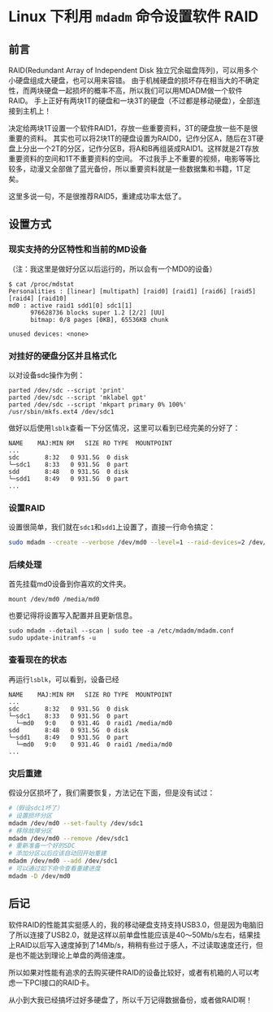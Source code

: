 # Linux 下利用 `mdadm` 命令设置软件 RAID

## 前言

RAID(Redundant Array of Independent Disk 独立冗余磁盘阵列)，可以用多个小硬盘组成大硬盘，也可以用来容错。
由于机械硬盘的损坏存在相当大的不确定性，而两块硬盘一起损坏的概率不高，所以我们可以用MDADM做一个软件RAID。
手上正好有两块1T的硬盘和一块3T的硬盘（不过都是移动硬盘），全部连接到主机上！

决定给两块1T设置一个软件RAID1，存放一些重要资料，3T的硬盘放一些不是很重要的资料。
其实也可以将2块1T的硬盘设置为RAID0，记作分区A，随后在3T硬盘上分出一个2T的分区，记作分区B，将A和B再组装成RAID1。这样就是2T存放重要资料的空间和1T不重要资料的空间。
不过我手上不重要的视频，电影等等比较多，动漫又全部做了蓝光备份，所以重要资料就是一些数据集和书籍，1T足矣。

这里多说一句，不是很推荐RAID5，重建成功率太低了。

## 设置方式

### 现实支持的分区特性和当前的MD设备

（注：我这里是做好分区以后运行的，所以会有一个MD0的设备）

```
$ cat /proc/mdstat
Personalities : [linear] [multipath] [raid0] [raid1] [raid6] [raid5] [raid4] [raid10]
md0 : active raid1 sdd1[0] sdc1[1]
      976628736 blocks super 1.2 [2/2] [UU]
      bitmap: 0/8 pages [0KB], 65536KB chunk

unused devices: <none>
```

### 对挂好的硬盘分区并且格式化

以对设备sdc操作为例：

```
parted /dev/sdc --script 'print'
parted /dev/sdc --script 'mklabel gpt'
parted /dev/sdc --script 'mkpart primary 0% 100%'
/usr/sbin/mkfs.ext4 /dev/sdc1
```

做好以后使用`lsblk`查看一下分区情况，这里可以看到已经完美的分好了：

```
NAME    MAJ:MIN RM   SIZE RO TYPE  MOUNTPOINT
...
sdc       8:32   0 931.5G  0 disk
└─sdc1    8:33   0 931.5G  0 part
sdd       8:48   0 931.5G  0 disk
└─sdd1    8:49   0 931.5G  0 part
...
```

### 设置RAID
设置很简单，我们就在`sdc1`和`sdd1`上设置了，直接一行命令搞定：

```bash
sudo mdadm --create --verbose /dev/md0 --level=1 --raid-devices=2 /dev/sdc1 /dev/sdd1
```

### 后续处理

首先挂载md0设备到你喜欢的文件夹。

```
mount /dev/md0 /media/md0
```

也要记得将设置写入配置并且更新信息。

```
sudo mdadm --detail --scan | sudo tee -a /etc/mdadm/mdadm.conf
sudo update-initramfs -u
```

### 查看现在的状态

再运行`lsblk`，可以看到，设备已经

```
NAME    MAJ:MIN RM   SIZE RO TYPE  MOUNTPOINT
...
sdc       8:32   0 931.5G  0 disk
└─sdc1    8:33   0 931.5G  0 part
  └─md0   9:0    0 931.4G  0 raid1 /media/md0
sdd       8:48   0 931.5G  0 disk
└─sdd1    8:49   0 931.5G  0 part
  └─md0   9:0    0 931.4G  0 raid1 /media/md0
...
```

### 灾后重建

假设分区损坏了，我们需要恢复，方法记在下面，但是没有试过：

```bash
#（假设sdc1坏了）
# 设置损坏分区
mdadm /dev/md0 --set-faulty /dev/sdc1
# 移除故障分区
mdadm /dev/md0 --remove /dev/sdc1
# 重新准备一个好的SDC
# 添加分区以后应该自动回开始重建
mdadm /dev/md0 --add /dev/sdc1
# 可以通过如下命令查看重建进度
mdadm -D /dev/md0
```

## 后记

软件RAID的性能其实挺感人的，我的移动硬盘支持支持USB3.0，但是因为电脑旧了所以连接了USB2.0，就是这样以前单盘性能应该是40～50Mb/s左右，结果挂上RAID以后写入速度掉到了14Mb/s，稍稍有些过于感人，不过读取速度还行，但是也不能达到理论上单盘的两倍速度。

所以如果对性能有追求的去购买硬件RAID的设备比较好，或者有机箱的人可以考虑一下PCI接口的RAID卡。

从小到大我已经搞坏过好多硬盘了，所以千万记得数据备份，或者做RAID啊！